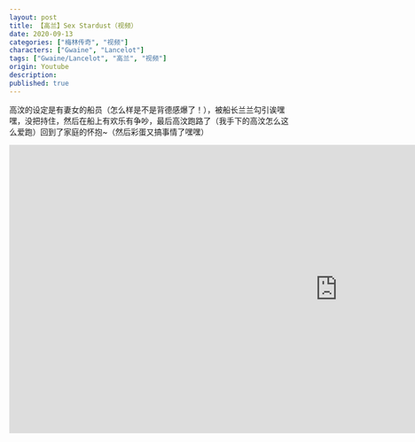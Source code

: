```yaml
---
layout: post
title: 【高兰】Sex Stardust（视频）
date: 2020-09-13
categories: ["梅林传奇", "视频"]
characters: ["Gwaine", "Lancelot"]
tags: ["Gwaine/Lancelot", "高兰", "视频"]
origin: Youtube
description: 
published: true
---
```


高汶的设定是有妻女的船员（怎么样是不是背德感爆了！），被船长兰兰勾引诶嘿嘿，没把持住，然后在船上有欢乐有争吵，最后高汶跑路了（我手下的高汶怎么这么爱跑）回到了家庭的怀抱\~（然后彩蛋又搞事情了嘿嘿）

<iframe width="1183" height="521" src="https://www.youtube.com/embed/1d5LNFP4HTc" frameborder="0" allow="accelerometer; autoplay; clipboard-write; encrypted-media; gyroscope; picture-in-picture" allowfullscreen></iframe>
